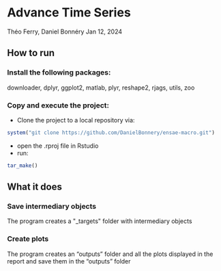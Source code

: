Advance Time Series
================
Théo Ferry, Daniel Bonnéry
Jan 12, 2024

## How to run

### Install the following packages:

downloader, dplyr, ggplot2, matlab, plyr, reshape2, rjags, utils, zoo

### Copy and execute the project:

-   Clone the project to a local repository via:

``` r
system("git clone https://github.com/DanielBonnery/ensae-macro.git")
```

-   open the .rproj file in Rstudio
-   run:

``` r
tar_make()
```

## What it does

### Save intermediary objects

The program creates a "\_targets" folder with intermediary objects

### Create plots

The program creates an “outputs” folder and all the plots displayed in
the report and save them in the “outputs” folder

